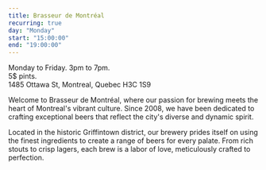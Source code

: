 ```yaml
---
title: Brasseur de Montréal
recurring: true
day: "Monday"
start: "15:00:00"
end: "19:00:00"
---
```


Monday to Friday. 3pm to 7pm.<br>
5$ pints.<br>
1485 Ottawa St, Montreal, Quebec H3C 1S9

<!-- more -->

Welcome to Brasseur de Montréal, where our passion for brewing meets the heart of Montreal's vibrant culture. Since 2008, we have been dedicated to crafting exceptional beers that reflect the city's diverse and dynamic spirit.

Located in the historic Griffintown district, our brewery prides itself on using the finest ingredients to create a range of beers for every palate. From rich stouts to crisp lagers, each brew is a labor of love, meticulously crafted to perfection.